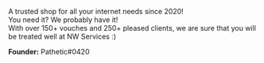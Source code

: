 A trusted shop for all your internet needs since 2020! \
You need it? We probably have it! \
With over 150+ vouches and 250+ pleased clients, we are sure that you will be treated well at NW Services :)

**Founder:** Pathetic#0420
